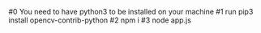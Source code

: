 #0 You need to have python3 to be installed on your machine
#1 run  pip3 install opencv-contrib-python
#2 npm i
#3 node app.js